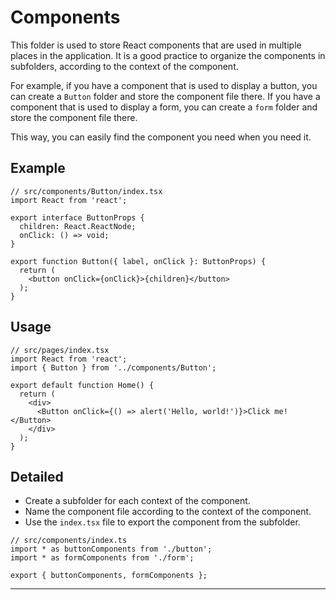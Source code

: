 <!-- 
  This folder is the react components folder for use with next.js, being them server or client components. Write a brief description of the folder here.
  Suggest folder organization, usage, etc... with example and detailed
 -->

# Components

This folder is used to store React components that are used in multiple places in the application. It is a good practice to organize the components in subfolders, according to the context of the component.

For example, if you have a component that is used to display a button, you can create a `Button` folder and store the component file there. If you have a component that is used to display a form, you can create a `form` folder and store the component file there.

This way, you can easily find the component you need when you need it.

## Example

```tsx
// src/components/Button/index.tsx
import React from 'react';

export interface ButtonProps {
  children: React.ReactNode;
  onClick: () => void;
}

export function Button({ label, onClick }: ButtonProps) {
  return (
    <button onClick={onClick}>{children}</button>
  );
}
```

## Usage

```tsx
// src/pages/index.tsx
import React from 'react';
import { Button } from '../components/Button';

export default function Home() {
  return (
    <div>
      <Button onClick={() => alert('Hello, world!')}>Click me!</Button>
    </div>
  );
}
```

## Detailed

- Create a subfolder for each context of the component.
- Name the component file according to the context of the component.
- Use the `index.tsx` file to export the component from the subfolder.

```tsx
// src/components/index.ts
import * as buttonComponents from './button';
import * as formComponents from './form';

export { buttonComponents, formComponents };
```

---